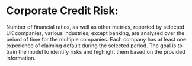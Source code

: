 # Corporate Credit Risk:
Number of financial ratios, as well as other metrics, reported by selected UK companies, various industries, except banking, are analysed over the peiord of time for the multiple companies. Each company has at least one experience of claiming default during the selected period. The goal is to train the model to identify risks and highlight them based on the provided information.


